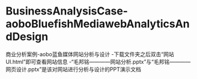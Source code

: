 # BusinessAnalysisCase-aoboBluefishMediawebAnalyticsAndDesign
商业分析案例-aobo蓝鱼媒体网站分析与设计
-下载文件夹之后双击“网站UI.html”即可查看网站信息
-“毛邦铭————网站分析.pptx”与“毛邦铭————网页设计.pptx”是该对网站进行分析与设计的PPT演示文档
